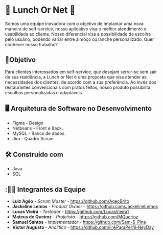 # :falafel: Lunch Or Net :hamburger:
Somos uma equipe inovadora com o objetivo de implantar uma nova maneira de self-service, nosso aplicativo visa o melhor atendimento e usabilidade ao cliente. Nosso diferencial visa a possibilidade de escolha pelo usuário, podendo variar entre almoço ou lanche personalizado. Quer conhecer nosso trabalho?

## :dart:Objetivo
Para clientes interessados em self-service, que desejam servir-se sem sair de sua residência, a Lunch or Net é uma proposta que visa atender as necessidades dos clientes, de acordo com a sua preferência. Ao invés dos restaurantes convencionais com pratos feitos, nosso produto possibilita escolhas personalizadas e adaptáveis.
##  :desktop_computer:  Arquitetura de Software no Desenvolvimento

*  Figma - Design
* Netbeans - Front e Back.
* MySQL - Banco de dados. 
* Jira - Quadro Scrum

## 🛠️ Construído com

*  Java
*  SQL

## :👨‍💻 Integrantes da Equipe 

* **Luiz Agêo** - *Scrum Master* - https://github.com/AgeoBrito
* **Jackeline Lemos** - *Product Owner* - https://github.com/JackelineLemos
* **Lucas Vieira** - *Testador* - https://github.com/LucasVieira1
* **Mateus de Queiroz** - *Projetista* - https://github.com/MQuerioz
* **Samuel Santos** - *implementador* - https://github.com/Sam-S-Pina
* **Victor Augusto** - *Analítico* - https://github.com/linkParaPerfil-NeyDay



